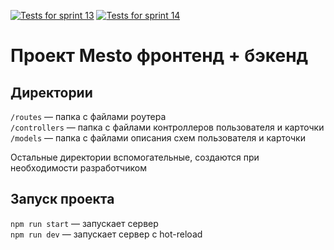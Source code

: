 [![Tests for sprint 13](https://github.com/${woofmgn}/${express-mesto-gha}/actions/workflows/tests-13-sprint.yml/badge.svg)](https://github.com/${woofmgn}/${express-mesto-gha}/actions/workflows/tests-13-sprint.yml) [![Tests for sprint 14](https://github.com/${woofmgn}/${express-mesto-gha}/actions/workflows/tests-14-sprint.yml/badge.svg)](https://github.com/${woofmgn}/${express-mesto-gha}/actions/workflows/tests-14-sprint.yml)

# Проект Mesto фронтенд + бэкенд

## Директории

`/routes` — папка с файлами роутера  
`/controllers` — папка с файлами контроллеров пользователя и карточки  
`/models` — папка с файлами описания схем пользователя и карточки

Остальные директории вспомогательные, создаются при необходимости разработчиком

## Запуск проекта

`npm run start` — запускает сервер  
`npm run dev` — запускает сервер с hot-reload

